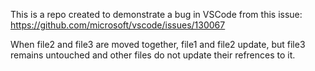 This is a repo created to demonstrate a bug in VSCode from this issue: https://github.com/microsoft/vscode/issues/130067

When file2 and file3 are moved together, file1 and file2 update, but file3 remains untouched and other files do not update their refrences to it.